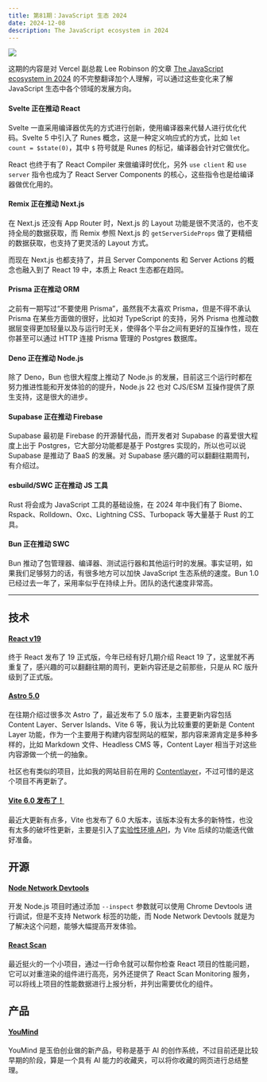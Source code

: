 ```yaml
---
title: 第81期：JavaScript 生态 2024
date: 2024-12-08
description: The JavaScript ecosystem in 2024
---
```


![](/static/weekly/issue-81-cover.jpg)

这期的内容是对 Vercel 副总裁 Lee Robinson 的文章 [The JavaScript ecosystem in 2024](https://leerob.substack.com/p/the-javascript-ecosystem-in-2024) 的不完整翻译加个人理解，可以通过这些变化来了解 JavaScript 生态中各个领域的发展方向。

#### Svelte 正在推动 React

Svelte 一直采用编译器优先的方式进行创新，使用编译器来代替人进行优化代码。Svelte 5 中引入了 Runes 概念，这是一种定义响应式的方式，比如 `let count = $state(0)`，其中 `$` 符号就是 Runes 的标记，编译器会针对它做优化。

React 也终于有了 React Compiler 来做编译时优化，另外 `use client` 和 `use server` 指令也成为了 React Server Components 的核心，这些指令也是给编译器做优化用的。

#### Remix 正在推动 Next.js

在 Next.js 还没有 App Router 时，Next.js 的 Layout 功能是很不灵活的，也不支持全局的数据获取，而 Remix 参照 Next.js 的 `getServerSideProps` 做了更精细的数据获取，也支持了更灵活的 Layout 方式。

而现在 Next.js 也都支持了，并且 Server Components 和 Server Actions 的概念也融入到了 React 19 中，本质上 React 生态都在趋同。

#### Prisma 正在推动 ORM

之前有一期写过“不要使用 Prisma”，虽然我不太喜欢 Prisma，但是不得不承认 Prisma 在某些方面做的很好，比如对 TypeScript 的支持，另外 Prisma 也推动数据层变得更加轻量以及与运行时无关，使得各个平台之间有更好的互操作性，现在你甚至可以通过 HTTP 连接 Prisma 管理的 Postgres 数据库。

#### Deno 正在推动 Node.js

除了 Deno，Bun 也很大程度上推动了 Node.js 的发展，目前这三个运行时都在努力推进性能和开发体验的的提升，Node.js 22 也对 CJS/ESM 互操作提供了原生支持，这是很大的进步。

#### Supabase 正在推动 Firebase

Supabase 最初是 Firebase 的开源替代品，而开发者对 Supabase 的喜爱很大程度上出于 Postgres，它大部分功能都是基于 Postgres 实现的，所以也可以说 Supabase 是推动了 BaaS 的发展。对 Supabase 感兴趣的可以翻翻往期周刊，有介绍过。

#### esbuild/SWC 正在推动 JS 工具

Rust 将会成为 JavaScript 工具的基础设施，在 2024 年中我们有了 Biome、Rspack、Rolldown、Oxc、Lightning CSS、Turbopack 等大量基于 Rust 的工具。

#### Bun 正在推动 SWC

Bun 推动了包管理器、编译器、测试运行器和其他运行时的发展。事实证明，如果我们足够努力的话，有很多地方可以加快 JavaScript 生态系统的速度。Bun 1.0 已经过去一年了，采用率似乎在持续上升。团队的迭代速度非常高。

<hr />

## 技术

#### [React v19](https://react.dev/blog/2024/12/05/react-19)

终于 React 发布了 19 正式版，今年已经有好几期介绍 React 19 了，这里就不再重复了，感兴趣的可以翻翻往期的周刊，更新内容还是之前那些，只是从 RC 版升级到了正式版。

#### [Astro 5.0](https://astro.build/blog/astro-5/)

在往期介绍过很多次 Astro 了，最近发布了 5.0 版本，主要更新内容包括 Content Layer、Server Islands、Vite 6 等，我认为比较重要的更新是 Content Layer 功能，作为一个主要用于构建内容型网站的框架，那内容来源肯定是多种多样的，比如 Markdown 文件、Headless CMS 等，Content Layer 相当于对这些内容源做一个统一的抽象。

社区也有类似的项目，比如我的网站目前在用的 [Contentlayer](https://www.contentlayer.dev)，不过可惜的是这个项目不再更新了。

#### [Vite 6.0 发布了！](https://cn.vite.dev/blog/announcing-vite6)

最近大更新有点多，Vite 也发布了 6.0 大版本，该版本没有太多的新特性，也没有太多的破坏性更新，主要是引入了[实验性环境 API](https://cn.vite.dev/guide/api-environment.html)，为 Vite 后续的功能迭代做好准备。

## 开源

#### [Node Network Devtools](https://github.com/GrinZero/node-network-devtools)

开发 Node.js 项目时通过添加 `--inspect` 参数就可以使用 Chrome Devtools 进行调试，但是不支持 Network 标签的功能，而 Node Network Devtools 就是为了解决这个问题，能够大幅提高开发体验。

#### [React Scan](https://github.com/aidenybai/react-scan)

最近挺火的一个小项目，通过一行命令就可以帮你检查 React 项目的性能问题，它可以对重渲染的组件进行高亮，另外还提供了 React Scan Monitoring 服务，可以将线上项目的性能数据进行上报分析，并列出需要优化的组件。

## 产品

#### [YouMind](https://youmind.ai/)

YouMind 是玉伯创业做的新产品，号称是基于 AI 的创作系统，不过目前还是比较早期的阶段，算是一个具有 AI 能力的收藏夹，可以将你收藏的网页进行总结整理。
